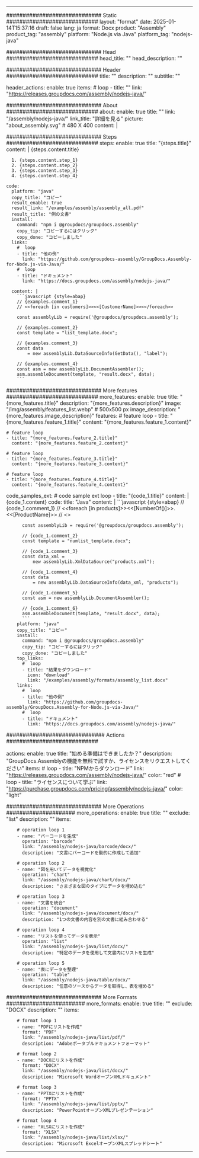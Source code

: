 



---
############################# Static ############################
layout: "format"
date:  2025-01-14T15:37:16
draft: false
lang: ja
format: Docx
product: "Assembly"
product_tag: "assembly"
platform: "Node.js via Java"
platform_tag: "nodejs-java"

############################# Head ############################
head_title: ""
head_description: ""

############################# Header ############################
title: "" 
description: ""
subtitle: "" 

header_actions:
  enable: true
  items:
    #  loop
    - title: ""
      link: "https://releases.groupdocs.com/assembly/nodejs-java/"
      
############################# About ############################
about:
    enable: true
    title: ""
    link: "/assembly/nodejs-java/"
    link_title: "詳細を見る"
    picture: "about_assembly.svg" # 480 X 400
    content: |
       

############################# Steps ############################
steps:
    enable: true
    title: "{steps.title}"
    content: |
      {steps.content.title}
      
      1. {steps.content.step_1}
      2. {steps.content.step_2}
      3. {steps.content.step_3}
      4. {steps.content.step_4}
   
    code:
      platform: "java"
      copy_title: "コピー"
      result_enable: true
      result_link: "/examples/assembly/assembly_all.pdf"
      result_title: "例の文書"
      install:
        command: "npm i @groupdocs/groupdocs.assembly"
        copy_tip: "コピーするにはクリック"
        copy_done: "コピーしました"
      links:
        #  loop
        - title: "他の例"
          link: "https://github.com/groupdocs-assembly/GroupDocs.Assembly-for-Node.js-via-Java/"
        #  loop
        - title: "ドキュメント"
          link: "https://docs.groupdocs.com/assembly/nodejs-java/"
          
      content: |
        ```javascript {style=abap}
        // {examples.comment_1}
        // <<foreach [in customers]>><<[CustomerName]>><</foreach>>
    
        const assemblyLib = require('@groupdocs/groupdocs.assembly');

        // {examples.comment_2}
        const template = "list_template.docx";

        // {examples.comment_3}
        const data 
            = new assemblyLib.DataSourceInfo(GetData(), "label");

        // {examples.comment_4}
        const asm = new assemblyLib.DocumentAssembler();
        asm.assembleDocument(template, "result.docx", data);
        ```           

############################# More features ############################
more_features:
  enable: true
  title: "{more_features.title}"
  description: "{more_features.description}"
  image: "/img/assembly/features_list.webp" # 500x500 px
  image_description: "{more_features.image_description}"
  features:
    # feature loop
    - title: "{more_features.feature_1.title}"
      content: "{more_features.feature_1.content}"

    # feature loop
    - title: "{more_features.feature_2.title}"
      content: "{more_features.feature_2.content}"

    # feature loop
    - title: "{more_features.feature_3.title}"
      content: "{more_features.feature_3.content}"

    # feature loop
    - title: "{more_features.feature_4.title}"
      content: "{more_features.feature_4.content}"
      
  code_samples_ext:
    # code sample ext loop
    - title: "{code_1.title}"
      content: |
        {code_1.content}
      code:
        title: "Java"
        content: |
          ```javascript {style=abap}
          // {code_1.comment_1}
          // <<foreach [in products]>><<[NumberOf()]>>. <<[ProductName]>>
          // <</foreach>>
          
          const assemblyLib = require('@groupdocs/groupdocs.assembly');

          // {code_1.comment_2}
          const template = "numlist_template.docx";

          // {code_1.comment_3}
          const data_xml =
              new assemblyLib.XmlDataSource("products.xml");

          // {code_1.comment_4}
          const data 
              = new assemblyLib.DataSourceInfo(data_xml, "products");

          // {code_1.comment_5}
          const asm = new assemblyLib.DocumentAssembler();

          // {code_1.comment_6}
          asm.assembleDocument(template, "result.docx", data);
          ```
        platform: "java"
        copy_title: "コピー"
        install:
          command: "npm i @groupdocs/groupdocs.assembly"
          copy_tip: "コピーするにはクリック"
          copy_done: "コピーしました"
        top_links:
          #  loop
          - title: "結果をダウンロード"
            icon: "download"
            link: "/examples/assembly/formats/assembly_list.docx"
        links:
          #  loop
          - title: "他の例"
            link: "https://github.com/groupdocs-assembly/GroupDocs.Assembly-for-Node.js-via-Java/"
          #  loop
          - title: "ドキュメント"
            link: "https://docs.groupdocs.com/assembly/nodejs-java/"
            

            


############################## Actions ############################

actions:
  enable: true
  title: "始める準備はできましたか？"
  description: "GroupDocs.Assemblyの機能を無料で試すか、ライセンスをリクエストしてください"
  items:
    #  loop
    - title: "NPMからダウンロード"
      link: "https://releases.groupdocs.com/assembly/nodejs-java/"
      color: "red"
        #  loop
    - title: "ライセンスについて学ぶ"
      link: "https://purchase.groupdocs.com/pricing/assembly/nodejs-java/"
      color: "light"


############################# More Operations #####################
more_operations:
    enable: true
    title: ""
    exclude: "list"
    description: ""
    items: 
          
        # operation loop 1
        - name: "バーコードを生成"
          operation: "barcode"
          link: "/assembly/nodejs-java/barcode/docx/"
          description: "文書にバーコードを動的に作成して追加"

        # operation loop 2
        - name: "図を用いてデータを視覚化"
          operation: "chart"
          link: "/assembly/nodejs-java/chart/docx/"
          description: "さまざまな図のタイプにデータを埋め込む"

        # operation loop 3
        - name: "文書を統合"
          operation: "document"
          link: "/assembly/nodejs-java/document/docx/"
          description: "1つの文書の内容を別の文書に組み合わせる"

        # operation loop 4
        - name: "リストを使ってデータを表示"
          operation: "list"
          link: "/assembly/nodejs-java/list/docx/"
          description: "特定のデータを使用して文書内にリストを生成"

        # operation loop 5
        - name: "表にデータを整理"
          operation: "table"
          link: "/assembly/nodejs-java/table/docx/"
          description: "任意のソースからデータを取得し、表を埋める"
         
          
############################# More Formats ########################
more_formats:
    enable: true
    title: ""
    exclude: "DOCX"
    description: ""
    items: 
          
        # format loop 1
        - name: "PDFにリストを作成"
          format: "PDF"
          link: "/assembly/nodejs-java/list/pdf/"
          description: "Adobeポータブルドキュメントフォーマット"
          
        # format loop 2
        - name: "DOCXにリストを作成"
          format: "DOCX"
          link: "/assembly/nodejs-java/list/docx/"
          description: "Microsoft WordオープンXMLドキュメント"
          
        # format loop 3
        - name: "PPTXにリストを作成"
          format: "PPTX"
          link: "/assembly/nodejs-java/list/pptx/"
          description: "PowerPointオープンXMLプレゼンテーション"
          
        # format loop 4
        - name: "XLSXにリストを作成"
          format: "XLSX"
          link: "/assembly/nodejs-java/list/xlsx/"
          description: "Microsoft ExcelオープンXMLスプレッドシート"


          

---